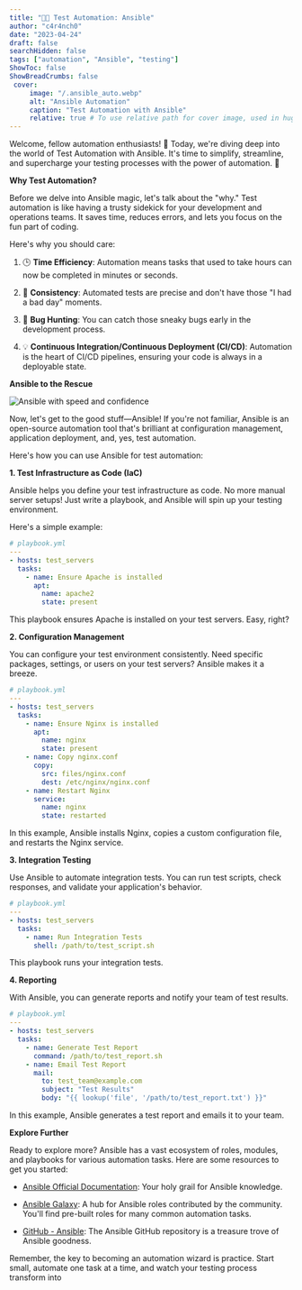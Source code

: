 ```yaml
---
title: "🤖🔧 Test Automation: Ansible"
author: "c4r4nch0"
date: "2023-04-24"
draft: false
searchHidden: false
tags: ["automation", "Ansible", "testing"]
ShowToc: false
ShowBreadCrumbs: false
 cover:
     image: "/.ansible_auto.webp"
     alt: "Ansible Automation"
     caption: "Test Automation with Ansible"
     relative: true # To use relative path for cover image, used in hugo Page-bundles    
---
```


Welcome, fellow automation enthusiasts! 🤖 Today, we're diving deep into the world of Test Automation with Ansible. It's time to simplify, streamline, and supercharge your testing processes with the power of automation. 🚀

**Why Test Automation?**

Before we delve into Ansible magic, let's talk about the "why." Test automation is like having a trusty sidekick for your development and operations teams. It saves time, reduces errors, and lets you focus on the fun part of coding.

Here's why you should care:

1. 🕒 **Time Efficiency**: Automation means tasks that used to take hours can now be completed in minutes or seconds.

2. 🧰 **Consistency**: Automated tests are precise and don't have those "I had a bad day" moments.

3. 🐛 **Bug Hunting**: You can catch those sneaky bugs early in the development process.

4. 💡 **Continuous Integration/Continuous Deployment (CI/CD)**: Automation is the heart of CI/CD pipelines, ensuring your code is always in a deployable state.

**Ansible to the Rescue**

![Ansible with speed and confidence](/ansible_auto.webp)

Now, let's get to the good stuff—Ansible! If you're not familiar, Ansible is an open-source automation tool that's brilliant at configuration management, application deployment, and, yes, test automation.

Here's how you can use Ansible for test automation:

**1. Test Infrastructure as Code (IaC)**

Ansible helps you define your test infrastructure as code. No more manual server setups! Just write a playbook, and Ansible will spin up your testing environment.

Here's a simple example:

```yaml
# playbook.yml
---
- hosts: test_servers
  tasks:
    - name: Ensure Apache is installed
      apt:
        name: apache2
        state: present
```

This playbook ensures Apache is installed on your test servers. Easy, right?

**2. Configuration Management**

You can configure your test environment consistently. Need specific packages, settings, or users on your test servers? Ansible makes it a breeze.

```yaml
# playbook.yml
---
- hosts: test_servers
  tasks:
    - name: Ensure Nginx is installed
      apt:
        name: nginx
        state: present
    - name: Copy nginx.conf
      copy:
        src: files/nginx.conf
        dest: /etc/nginx/nginx.conf
    - name: Restart Nginx
      service:
        name: nginx
        state: restarted
```

In this example, Ansible installs Nginx, copies a custom configuration file, and restarts the Nginx service.

**3. Integration Testing**

Use Ansible to automate integration tests. You can run test scripts, check responses, and validate your application's behavior.

```yaml
# playbook.yml
---
- hosts: test_servers
  tasks:
    - name: Run Integration Tests
      shell: /path/to/test_script.sh
```

This playbook runs your integration tests.

**4. Reporting**

With Ansible, you can generate reports and notify your team of test results.

```yaml
# playbook.yml
---
- hosts: test_servers
  tasks:
    - name: Generate Test Report
      command: /path/to/test_report.sh
    - name: Email Test Report
      mail:
        to: test_team@example.com
        subject: "Test Results"
        body: "{{ lookup('file', '/path/to/test_report.txt') }}"
```

In this example, Ansible generates a test report and emails it to your team.

**Explore Further**

Ready to explore more? Ansible has a vast ecosystem of roles, modules, and playbooks for various automation tasks. Here are some resources to get you started:

- [Ansible Official Documentation](https://docs.ansible.com/ansible/latest/index.html): Your holy grail for Ansible knowledge.

- [Ansible Galaxy](https://galaxy.ansible.com/): A hub for Ansible roles contributed by the community. You'll find pre-built roles for many common automation tasks.

- [GitHub - Ansible](https://github.com/ansible/ansible): The Ansible GitHub repository is a treasure trove of Ansible goodness.

Remember, the key to becoming an automation wizard is practice. Start small, automate one task at a time, and watch your testing process transform into